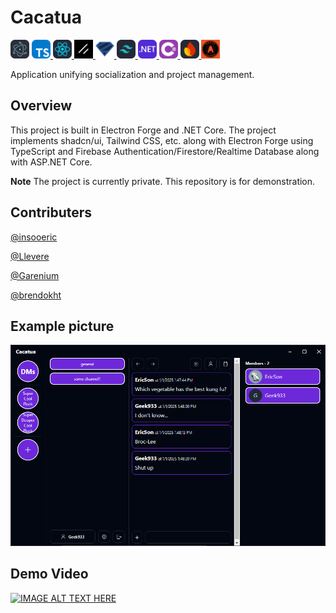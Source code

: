 # Cacatua
<a href="https://www.electronjs.org/" target="_blank" style="text-decoration: none; border: none;">
<img src="https://github.com/insooeric/Cacatua-Description/blob/main/Electron.svg" alt="Image" width="30" title="Electron"/>
</a>
<a href="https://www.typescriptlang.org/" target="_blank">
<img src="https://github.com/insooeric/Cacatua-Description/blob/main/TypeScript.svg" alt="Image" width="30" title="TypeScript"/>
</a>
<a href="https://react.dev/" target="_blank">
<img src="https://github.com/insooeric/Cacatua-Description/blob/main/React.svg" alt="Image" width="30" title="React"/>
</a>
<a href="https://ui.shadcn.com/" target="_blank">
<img src="https://github.com/insooeric/Cacatua-Description/blob/main/Shadcn_UI.svg" alt="Image" width="30" title="Shadcn/UI"/>
</a>
<a href="https://zod.dev/" target="_blank">
<img src="https://github.com/insooeric/Cacatua-Description/blob/main/Zod.svg" alt="Image" width="30" title="Zod"/>
</a>
<a href="https://tailwindcss.com/" target="_blank">
<img src="https://github.com/insooeric/Cacatua-Description/blob/main/TailwindCSS.svg" alt="Image" width="30" title="Tailwind CSS"/>
</a>
<a href="https://dotnet.microsoft.com/en-us/" target="_blank">
<img src="https://github.com/insooeric/Cacatua-Description/blob/main/DotNet.svg" alt="Image" width="30" title="DotNet"/>
</a>
<a href="https://dotnet.microsoft.com/en-us/languages/csharp" target="_blank">
<img src="https://github.com/insooeric/Cacatua-Description/blob/main/C_Sharp.svg" alt="Image" width="30" title="C Sharp"/>
</a>
<a href="https://firebase.google.com/?hl=en" target="_blank">
<img src="https://github.com/insooeric/Cacatua-Description/blob/main/Firebase.svg" alt="Image" width="30" title="Firebase"/>
</a>
<a href="https://auth0.com/" target="_blank">
<img src="https://github.com/insooeric/Cacatua-Description/blob/main/OAuth.jpeg" alt="Image" width="30" title="OAuth"/>
</a>

Application unifying socialization and project management.

## Overview
This project is built in Electron Forge and .NET Core.
The project implements shadcn/ui, Tailwind CSS, etc. along with Electron Forge using TypeScript and Firebase Authentication/Firestore/Realtime Database along with ASP.NET Core.

**Note**
The project is currently private. This repository is for demonstration.

## Contributers
[@insooeric](https://github.com/insooeric)

[@Llevere](https://github.com/Llevere)

[@Garenium](https://github.com/Garenium)

[@brendokht](https://github.com/brendokht)

## Example picture

<img src="https://github.com/insooeric/Cacatua-Description/blob/main/cacatua_pic1.png" alt="Cacatua_Img"/>

## Demo Video
[![IMAGE ALT TEXT HERE](https://img.youtube.com/vi/t9gAavqbSgY/0.jpg)](https://www.youtube.com/watch?v=t9gAavqbSgY)
